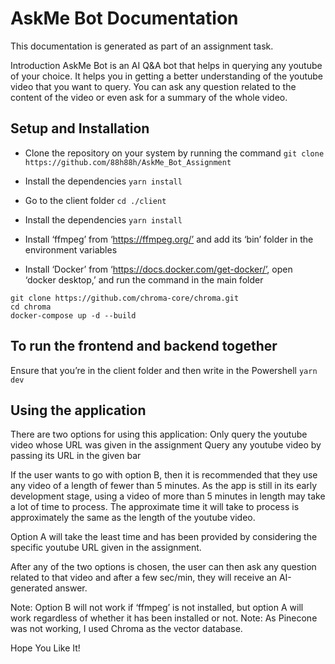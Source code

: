 # AskMe Bot Documentation

This documentation is generated as part of an assignment task.

Introduction
AskMe Bot is an AI Q&A bot that helps in querying any youtube of your choice. It helps you in getting a better understanding of the youtube video that you want to query. You can ask any question related to the content of the video or even ask for a summary of the whole video.

## Setup and Installation

- Clone the repository on your system by running the command
  `git clone https://github.com/88h88h/AskMe_Bot_Assignment`

- Install the dependencies
  `yarn install`

- Go to the client folder
  `cd ./client`

- Install the dependencies
  `yarn install`

- Install ‘ffmpeg’ from ‘https://ffmpeg.org/’ and add its ‘bin’ folder in the environment variables
- Install ‘Docker’ from ‘https://docs.docker.com/get-docker/’, open ‘docker desktop,’ and run the command in the main folder

```
git clone https://github.com/chroma-core/chroma.git
cd chroma
docker-compose up -d --build
```

## To run the frontend and backend together

Ensure that you’re in the client folder and then write in the Powershell
`yarn dev`

## Using the application

There are two options for using this application:
Only query the youtube video whose URL was given in the assignment
Query any youtube video by passing its URL in the given bar

If the user wants to go with option B, then it is recommended that they use any video of a length of fewer than 5 minutes. As the app is still in its early development stage, using a video of more than 5 minutes in length may take a lot of time to process. The approximate time it will take to process is approximately the same as the length of the youtube video.

Option A will take the least time and has been provided by considering the specific youtube URL given in the assignment.

After any of the two options is chosen, the user can then ask any question related to that video and after a few sec/min, they will receive an AI-generated answer.

Note: Option B will not work if ‘ffmpeg’ is not installed, but option A will work regardless of whether it has been installed or not.
Note: As Pinecone was not working, I used Chroma as the vector database.

Hope You Like It!
